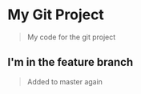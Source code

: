 # My Git Project

>My code for the git project

## I'm in the feature branch

> Added to master again
